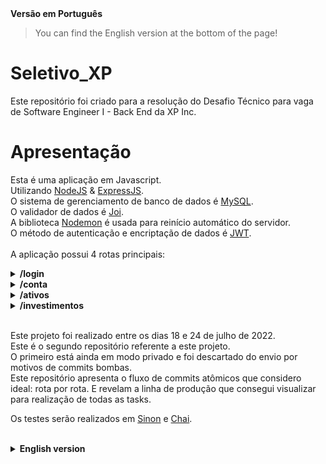 <detail>
<summary><strong> Versão em Português</summary></strong>

> You can find the English version at the bottom of the page!

# Seletivo_XP
Este repositório foi criado para a resolução do Desafio Técnico para vaga de Software Engineer I - Back End da XP Inc.

# Apresentação

Esta é uma aplicação em Javascript.</br>
Utilizando [NodeJS](https://nodejs.org/en/about/) & [ExpressJS](https://expressjs.com/pt-br/).</br>
O sistema de gerenciamento de banco de dados é [MySQL](https://www.mysql.com/).</br>
O validador de dados é [Joi](https://joi.dev/).</br>
A biblioteca [Nodemon](https://nodemon.io/) é usada para reinício automático do servidor.</br>
O método de autenticação e encriptação de dados é [JWT](https://jwt.io/).</br>
</br>
A aplicação possui 4 rotas principais: </br>

<details>
    <summary> <strong> /login </strong> </summary> <br/>

**POST /** </br>
Responsável por verificar a existência de cliente X no sistema da corretora e gerar um token de permissão para transações e navegação dentro da conta. Recebe o seguinte objeto no body::
```javascript
    {
        "email": "joaosilva@gmail.com",
        "password": "12345678"
    }
```
</br>
Caso as informações de login estejam cadastradas a alguma pessoa cliente presente no banco de dados, o login é feito e o token será retornado:

```javascript
    {
        "token": "eyJhbGciOiJIUzI1NiIsInR5cCI6IkpXVCJ9.eyJlbWFpbCI6ImpvYW9zaWx2YUBnbWFpbC5jb20iLCJzZW5oYSI6IjM0NTU2Nzg4IiwiaWF0IjoxNjU4Njg3NDA2LCJleHAiOjE2NTg2OTEwMDZ9.tgvirutyh2yZRAaJY90TLgDzNNiDwAgfFvzh2AqbPpU"
    }
```
> A resposta do servidor será 200 OK.</br>
> Este token deve ser utilizado em todas as rotas da aplicação na Key Authorization do Header e possui validade de 1h. Após vencimento, é preciso realizar novo login para geração de novo token.
</br>

Caso não:

```javascript
    {
        "message": "No client registered under such data."
    }
```
> A resposta do servidor será 404 Not Found.
</br>
</details>

<details>
    <summary> <strong> /conta </strong> </summary> <br/>

**GET /:codCliente** </br>
Responsável por consultar o saldo do cliente especificado pelo ID:codCliente presente na url, caso o codCliente exista no bando de dados, retornará o seguinte objeto:<br/>
```javascript
    {
        "codCliente": 1,    // ID do cliente.
        "saldo": 335.00  // saldo do cliente 1.
    }
```
> A resposta do servidor será 200 OK.
</br>

Caso não exista cliente relacionado a IDentificador da url, o retorno será:</br>
```javascript
    {
        "message": "Client not found."
    }
```
> A resposta do servidor será 404 Not Found.
</br>

**POST /saque** </br>
Responsável por descontar um valor X do saldo do cliente. Recebendo o seguinte objeto no body:<br/>
```javascript
        {
            "codCliente": 1, // IDentificador do cliente no database.
            "valor": 100.00  // valor a ser descontado_sacado da conta do cliente 1.
        }
```
</br>

Caso o valor a ser sacado esteja disponível em conta, retorna o saldo atualizado do cliente após saque:</br>
```javascript
        {
            "codCliente": 2, // IDentificador do cliente no database.
            "saldo": 235.00  // saldo da conta pós-saque
        }
```
> A resposta do servidor será 200 OK.
</br>

Caso nao: </br>
```javascript
    {
        "message": "Not enough funds."
    }
```
> A resposta do servidor será 400 Bad Request.
</br>

**POST /deposito**  </br>
Responsável por depositar um valor X no saldo do cliente. Recebendo o seguinte objeto no body:</br>
```javascript
        {
            "codCliente": 1, // IDentificador do cliente no database.
            "valor": 300.00  // valor a ser depositado na conta do cliente 1.
        }
```
</br>

Caso o codCliente faça referência a algum IDentificador cadastrado no sistema, retorna o saldo atualizado do cliente após depósito: </br>
```javascript
        {
            "codCliente": 1, // IDentificador do cliente no database.
            "saldo": 535.00  // saldo pós-depósito.
        }
```
> A resposta do servidor será 200 OK.
</br>

Caso não, retorna:
```javascript
    {
        "message": "Client not found."
    }
```
> A resposta do servidor será 404 Not Found.
</br>
</details>

<details>
    <summary> <strong> /ativos </strong> </summary> <br/>

**GET /:codAtivo** </br>
Responsável por consultar todas as informações referentes ao ativo identificado na url. </br>
```javascript
        {
            "codAtivo": 65,  // IDentificador do ativo.
            "qtdeAtivo": 49, // quantidade do ativo 65 disponível para venda na corretora.
            "valor": "12.50" // preço de cada ação do ativo 65.
        }
```
> A resposta do servidor será 200 OK.
</br>

Caso o IDentificador não faça referência a algum ativo da corretora, o retorno será:
```javascript
    {
        "message": "No asset registered under this identifier."
    }
```
> A resposta do servidor será 404 Not Found.
</br>

**GET /cliente/:codCliente** </br>
Responsável por consultar todos os ativos que o cliente de ID X, especificado na url, possui naquela corretora, retornando um array de objeto, como por exemplo:</br>
```javascript
        [
            {
                "codCliente": 1,
                "codAtivo": 65,
                "qtdeAtivo": 0,
                "valor": 12.50,
            },
            {
                "codCliente": 1,
                "codAtivo": 73,
                "qtdeAtivo": 10,
                "valor": 2.50
            }
        ]
```
> A resposta do servidor será 200 OK.
</br>

Caso não exista cliente cadastrado sob tal IDentificador, o retorno será:
```javascript
    {
        "message": 'No assets found for this client.'
    }
```
> A resposta do servidor será 404 Not Found.
</br>
</details>

<details>
    <summary> <strong> /investimentos </strong> </summary> <br/>

**POST /vender** </br>
Responsável por vender X ativos de determinado cliente de acordo com sua carteira. Recebe o seguinte objeto no body:</br>
```javascript
        {
            "codCliente": 1, // conta do cliente que vai vender os ativos.
            "codAtivo": 65,  // código do ativo que será vendido.
            "qtdeAtivo": 9  // quantidade de ativos que será vendida.
        }
```
</br>

Caso, a pessoa cliente em questão tenha a quantidade de ações em carteira para realizar o montante da venda, o retorno será:</br>

```javascript
        {
            "message": "Assets sold!"
        }
```
> A resposta do servidor será 200 OK.
</br>

Caso não:</br>
```javascript
        {
            "message": "Not enough assets to complete the sell."
        }
```
> A resposta do servidor será 400 Bad Request.
</br>

**POST /comprar** </br>
Responsável por comprar X ações de ativo X por determinado cliente. Recebe o seguinte objeto no body:<br/>
 ```javascript
        {
            "codCliente": 1,  // IDentificador do cliente que realiza a compra.
            "codAtivo": 65,   // IDentificador do ativo sendo comprado.
            "qtdeAtivo": 100  // quantidade de ativos a serem comprados.
        }
```
</br>

Caso o cliente possua saldo suficiente para comprar a quantidade que deseja **&&** a quantidade desejada esteja disponível em estoque para venda, o retorno é:
```javascript
    {
        "message": "Your purchase has been successful. And you current balance is ${xxxx}."
    }
```
> A resposta do servidor será 200 OK.
</br>

Caso o cliente não possua saldo suficiente para comprar a quantidade desejada, o retorno é:
```javascript
    {
        "message": "Client does not have the required amount to finish this purchase."
    }
```
> A resposta do servidor será 400 Bad Request.
</br>

Caso o cliente possua saldo suficiente para realizar a compra mas o ativo não tenha a quantidade desejada disponível para venda, o retorno será:
```javascript
    {
        "message": "Not enough assets available for this purchase. Try a different amount."
    }
```
> A resposta do servidor será 400 Bad Request.
</br>
</details>
</br>

Este projeto foi realizado entre os dias 18 e 24 de julho de 2022.</br>
Este é o segundo repositório referente a este projeto. </br>
O primeiro está ainda em modo privado e foi descartado do envio por motivos de commits bombas.</br>
Este repositório apresenta o fluxo de commits atômicos que considero ideal: rota por rota. E revelam a linha de produção que consegui visualizar para realização de todas as tasks. </br>

Os testes serão realizados em [Sinon](https://sinonjs.org/) e [Chai](https://www.chaijs.com/). </br>

</details>
</br>

<details>
    <summary> <strong> English version </strong> </summary>

# Selection_XP
This repository contains the solution created to compete for a Software Engineer I - Back End vacancy at XP Inc.

# Presentation


This is a Javascript application.</br>
Using [NodeJS](https://nodejs.org/en/about/) & [ExpressJS](https://expressjs.com/pt-br/).</br>
The database management system used is [MySQL](https://www.mysql.com/).</br>
The data validator used is [Joi](https://joi.dev/).</br>
The library [Nodemon](https://nodemon.io/) is used for automatic server restart.</br>
The authentication and data encryption method used is[JWT](https://jwt.io/).</br>
</br>
The application has 4 main routes:</br>

<details>
    <summary> <strong> /login </strong> </summary> <br/>

**POST /** </br>
Responsible for verifying the existence of customer X in the broker's system and generating a permission token for transactions and navigation within the account. Receives this object from the body:
```javascript
    {
        "email": "joaosilva@gmail.com",
        "password": "12345678"
    }
```
</br>

If the login information in the body is registered to a customer present in the database, the login is made and the token will be returned:
```javascript
    {
        "token": "eyJhbGciOiJIUzI1NiIsInR5cCI6IkpXVCJ9.eyJlbWFpbCI6ImpvYW9zaWx2YUBnbWFpbC5jb20iLCJzZW5oYSI6IjM0NTU2Nzg4IiwiaWF0IjoxNjU4Njg3NDA2LCJleHAiOjE2NTg2OTEwMDZ9.tgvirutyh2yZRAaJY90TLgDzNNiDwAgfFvzh2AqbPpU"
    }
```
> The server's response will be 200 OK.</br>
> This token must be used in all application routes in the Header's Key Authorization and is valid for 1h. After expiration, a new login is required to generate a new token.
</br>

If not:

```javascript
    {
        "message": "No client registered under such data."
    }
```
> The server's response will be 404 Not Found.
</br>
</details>

<details>
    <summary> <strong> /conta </strong> </summary> <br/>

**GET /:codCliente** </br>
Responsible for querying the customer balance specified by the ID:codCliente present in the url, if the codClient exists in the database, it will return the following object:<br/>
```javascript
    {
        "codCliente": 1,    // client ID.
        "saldo": 335.00  // client's balance.
    }
```
> The server's response will be 200 OK.
</br>

If there is no client related to the url ID, the return will be:</br>
```javascript
    {
        "message": "Client not found."
    }
```
> The server's response will be 404 Not Found.
</br>

**POST /saque** </br>
Responsible for deducting an amount X from the customer's balance. Getting the following object in the body:<br/>
```javascript
        {
            "codCliente": 1, // client's ID.
            "valor": 100.00  // value to be withdrawn from account
        }
```
</br>

If the amount to be withdrawn is available in the account it returns the updated balance of the customer after withdrawal: </br>
```javascript
        {
            "codCliente": 2, // client's ID.
            "saldo": 235.00  // account balance after withdrawal.
        }
```
> The server's response will be 200 OK.
</br>

If not: </br>
```javascript
    {
        "message": "Not enough funds."
    }
```
> The server's response will be 400 Bad Request.
</br>

**POST /deposito**  </br>
Responsible for depositing an amount X in the customer's balance. Getting the following object in the body:</br>
```javascript
        {
            "codCliente": 1, // client's ID.
            "valor": 300.00  // amount to be deposited into the account.
        }
```
</br>

If the codCLient refers to an IDentifier registered in the system, it returns the client's updated balance after deposit:</br>
```javascript
        {
            "codCliente": 1, // client's ID.
            "saldo": 535.00  // balance after deposit.
        }
```
> The server's response will be 200 OK.
</br>


If not, returns:
```javascript
    {
        "message": "Client not found."
    }
```
> The server's response will be 404 Not Found.
</br>
</details>

<details>
    <summary> <strong> /ativos </strong> </summary> <br/>

**GET /:codAtivo** </br>
Responsible for consulting all information regarding the asset identified in the url. </br>
```javascript
        {
            "codAtivo": 65,  // asset's ID.
            "qtdeAtivo": 49, // amount of asset 65 available for sale at the brokerage firm.
            "valor": "12.50" // price of each share of the asset 65.
        }
```
> The server's response will be 200 OK.
</br>

If the IDentifier does not refer to any asset of the brokerage firm, the return will be:
```javascript
    {
        "message": "No asset registered under this identifier."
    }
```
> The server's response will be 404 Not Found.
</br>

**GET /cliente/:codCliente** </br>
Responsible for consulting all the assets that the client with the ID specified in the url has in that brokerage, returning an array of objects, for example:</br>
```javascript
        [
            {
                "codCliente": 1,
                "codAtivo": 65,
                "qtdeAtivo": 0,
                "valor": 12.50,
            },
            {
                "codCliente": 1,
                "codAtivo": 73,
                "qtdeAtivo": 10,
                "valor": 2.50
            }
        ]
```
> The server's response will be 200 OK.
</br>

If there is no customer registered under such ID, the return will be:
```javascript
    {
        "message": 'No assets found for this client.'
    }
```
> The server's response will be 404 Not Found.
</br>
</details>

<details>
    <summary> <strong> /investimentos </strong> </summary> <br/>

**POST /vender** </br>
Responsible for selling X assets of a given customer according to their portfolio. Get the following object in the body:</br>
```javascript
        {
            "codCliente": 1, // account of the client who will sell the assets.
            "codAtivo": 65,  // ID of the asset to be sold.
            "qtdeAtivo": 9  // number of shares of the asset that will be sold.
        }
```
</br>

</br>
If the customer in question has the amount of shares in the portfolio to carry out the amount of the sale, the return will be:</br>

```javascript
        {
            "message": "Assets sold!"
        }
```
> The server's response will be 200 OK.
</br>

If not:</br>
```javascript
        {
            "message": "Not enough assets to complete the sell."
        }
```
> The server's response will be 400 Bad Request.
</br>

**POST /comprar** </br>
Responsible for buying X shares of asset X by a given customer. Get the following object in the body:<br/>
 ```javascript
        {
            "codCliente": 1, // account of the client who will buy the assets.
            "codAtivo": 65,  // ID of the asset to be bought.
            "qtdeAtivo": 9  // number of shares of the asset that will be bought.
        }
```
</br>

If the customer has enough balance to buy the quantity he wants **&&** the desired quantity is available in stock for sale, the return is:
```javascript
    {
        "message": "Your purchase has been successful. And you current balance is ${xxxx}."
    }
```
> The server's response will be 200 OK.
</br>

If the customer does not have enough balance to buy the desired amount, the return is:
```javascript
    {
        "message": "Client does not have the required amount to finish this purchase."
    }
```
> The server's response will be 400 Bad Request.
</br>

If the customer has enough balance to make the purchase but the asset does not have the desired quantity available for sale, the return will be:
```javascript
    {
        "message": "Not enough assets available for this purchase. Try a different amount."
    }
```
> The server's response will be 400 Bad Request.
</br>
</details>
</br>

</br>
This project was carried out between the 18th and 24th of July 2022.</br>
The first one is still in private mode and has been dropped from submission due to bomb commits.</br>
This repository presents the flow of atomic commits that I think is ideal: route by route. And they reveal the production line that I was able to visualize to carry out all the tasks. </br>

The tests will be carried out using [Sinon](https://sinonjs.org/) e [Chai](https://www.chaijs.com/). </br>
</details>
</br>
</details>